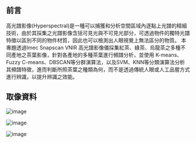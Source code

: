 ## 前言
高光譜影像(Hyperspectral)是一種可以捕獲和分析空間區域內逐點上光譜的精細技術，由於其採集之光譜影像含括可見光與不可見光部分，可透過物件的獨特光譜特徵以區別不同的物件材質，因此也可以檢測出人眼視覺上無法區分的物質。
本專題透過Imec Snapscan VNIR 高光譜影像儀採集紅茶、綠茶、烏龍茶之多種不同產地之茶葉影像，針對各產地的多種茶葉進行頻譜分析，並使用 K-means、Fuzzy C-means、DBSCAN等分群演算法，以及SVM、KNN等分類演算法分析其頻譜特徵，進而判斷所照茶葉之種類為何，而不是透過傳統人眼或人工品嘗方式進行辨識，以提升辨識之效能。

## 取像資料

![image](https://github.com/user-attachments/assets/1ede22ba-abc0-423f-9693-63731dbe1277)

![image](https://github.com/user-attachments/assets/e68803f1-c044-4a28-8c1f-c99b9f203b71)

![image](https://github.com/user-attachments/assets/b6a71008-69c4-4fea-8669-d956da80945e)


